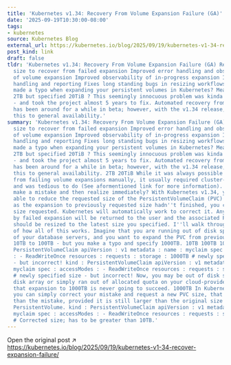 ```yaml
---
title: 'Kubernetes v1.34: Recovery From Volume Expansion Failure (GA)'
date: '2025-09-19T10:30:00-08:00'
tags:
- kubernetes
source: Kubernetes Blog
external_url: https://kubernetes.io/blog/2025/09/19/kubernetes-v1-34-recover-expansion-failure/
post_kind: link
draft: false
tldr: 'Kubernetes v1.34: Recovery From Volume Expansion Failure (GA) Reducing PVC
  size to recover from failed expansion Improved error handling and observability
  of volume expansion Improved observability of in-progress expansion Improved error
  handling and reporting Fixes long standing bugs in resizing workflows Have you ever
  made a typo when expanding your persistent volumes in Kubernetes? Meant to specify
  2TB but specified 20TiB ? This seemingly innocuous problem was kinda hard to fix
  - and took the project almost 5 years to fix. Automated recovery from storage expansion
  has been around for a while in beta; however, with the v1.34 release, we have graduated
  this to general availability.'
summary: 'Kubernetes v1.34: Recovery From Volume Expansion Failure (GA) Reducing PVC
  size to recover from failed expansion Improved error handling and observability
  of volume expansion Improved observability of in-progress expansion Improved error
  handling and reporting Fixes long standing bugs in resizing workflows Have you ever
  made a typo when expanding your persistent volumes in Kubernetes? Meant to specify
  2TB but specified 20TiB ? This seemingly innocuous problem was kinda hard to fix
  - and took the project almost 5 years to fix. Automated recovery from storage expansion
  has been around for a while in beta; however, with the v1.34 release, we have graduated
  this to general availability. 2TB 20TiB While it was always possible to recover
  from failing volume expansions manually, it usually required cluster-admin access
  and was tedious to do (See aformentioned link for more information). What if you
  make a mistake and then realize immediately? With Kubernetes v1.34, you should be
  able to reduce the requested size of the PersistentVolumeClaim (PVC) and, as long
  as the expansion to previously requested size hadn''t finished, you can amend the
  size requested. Kubernetes will automatically work to correct it. Any quota consumed
  by failed expansion will be returned to the user and the associated PersistentVolume
  should be resized to the latest size you specified. I''ll walk through an example
  of how all of this works. Imagine that you are running out of disk space for one
  of your database servers, and you want to expand the PVC from previously specified
  10TB to 100TB - but you make a typo and specify 1000TB. 10TB 100TB 1000TB kind :
  PersistentVolumeClaim apiVersion : v1 metadata : name : myclaim spec : accessModes
  : - ReadWriteOnce resources : requests : storage : 1000TB # newly specified size
  - but incorrect! kind : PersistentVolumeClaim apiVersion : v1 metadata : name :
  myclaim spec : accessModes : - ReadWriteOnce resources : requests : storage : 1000TB
  # newly specified size - but incorrect! Now, you may be out of disk space on your
  disk array or simply ran out of allocated quota on your cloud-provider. But, assume
  that expansion to 1000TB is never going to succeed. 1000TB In Kubernetes v1.34,
  you can simply correct your mistake and request a new PVC size, that is smaller
  than the mistake, provided it is still larger than the original size of the actual
  PersistentVolume. kind : PersistentVolumeClaim apiVersion : v1 metadata : name :
  myclaim spec : accessModes : - ReadWriteOnce resources : requests : storage : 100TB
  # Corrected size; has to be greater than 10TB.'
---
```

Open the original post ↗ https://kubernetes.io/blog/2025/09/19/kubernetes-v1-34-recover-expansion-failure/
